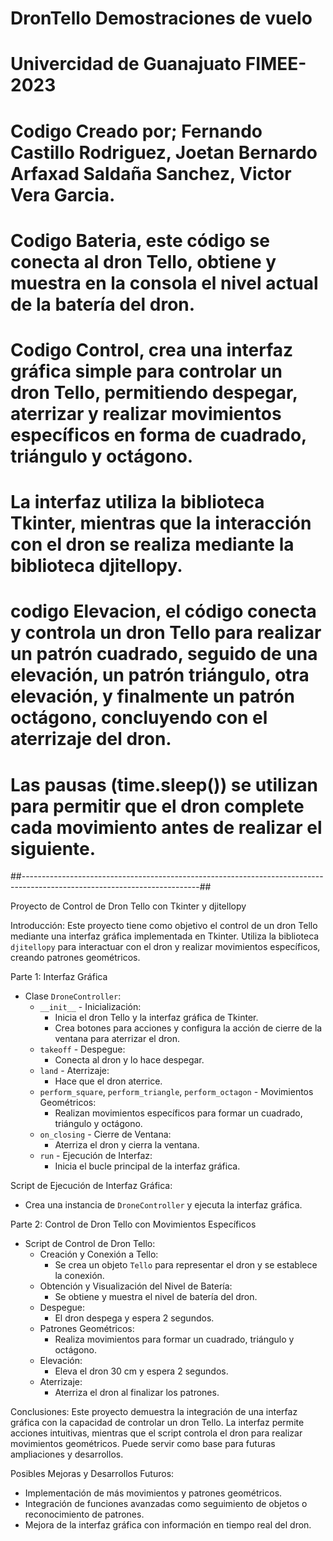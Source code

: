 # DronTello Demostraciones de vuelo
# Univercidad de Guanajuato FIMEE-2023

# Codigo Creado por; Fernando Castillo Rodriguez, Joetan Bernardo Arfaxad Saldaña Sanchez, Victor Vera Garcia.

# Codigo Bateria, este código se conecta al dron Tello, obtiene y muestra en la consola el nivel actual de la batería del dron. 

# Codigo Control, crea una interfaz gráfica simple para controlar un dron Tello, permitiendo despegar, aterrizar y realizar movimientos específicos en forma de cuadrado, triángulo y octágono. 
# La interfaz utiliza la biblioteca Tkinter, mientras que la interacción con el dron se realiza mediante la biblioteca djitellopy.

# codigo Elevacion, el código conecta y controla un dron Tello para realizar un patrón cuadrado, seguido de una elevación, un patrón triángulo, otra elevación, y finalmente un patrón octágono, concluyendo con el aterrizaje del dron. 
# Las pausas (time.sleep()) se utilizan para permitir que el dron complete cada movimiento antes de realizar el siguiente.

##--------------------------------------------------------------------------------------------------------------------------##

Proyecto de Control de Dron Tello con Tkinter y djitellopy

Introducción:
Este proyecto tiene como objetivo el control de un dron Tello mediante una interfaz gráfica implementada en Tkinter. Utiliza la biblioteca `djitellopy` para interactuar con el dron y realizar movimientos específicos, creando patrones geométricos.

Parte 1: Interfaz Gráfica

- Clase `DroneController`:
   - `__init__` - Inicialización:
     - Inicia el dron Tello y la interfaz gráfica de Tkinter.
     - Crea botones para acciones y configura la acción de cierre de la ventana para aterrizar el dron.
   - `takeoff` - Despegue:
     - Conecta al dron y lo hace despegar.
   - `land` - Aterrizaje:
     - Hace que el dron aterrice.
   - `perform_square`, `perform_triangle`, `perform_octagon` - Movimientos Geométricos:
     - Realizan movimientos específicos para formar un cuadrado, triángulo y octágono.
   - `on_closing` - Cierre de Ventana:
     - Aterriza el dron y cierra la ventana.
   - `run` - Ejecución de Interfaz:
     - Inicia el bucle principal de la interfaz gráfica.

Script de Ejecución de Interfaz Gráfica:
   - Crea una instancia de `DroneController` y ejecuta la interfaz gráfica.

Parte 2: Control de Dron Tello con Movimientos Específicos

- Script de Control de Dron Tello:
   - Creación y Conexión a Tello:
     - Se crea un objeto `Tello` para representar el dron y se establece la conexión.
   - Obtención y Visualización del Nivel de Batería:
     - Se obtiene y muestra el nivel de batería del dron.
   - Despegue:
     - El dron despega y espera 2 segundos.
   - Patrones Geométricos:
     - Realiza movimientos para formar un cuadrado, triángulo y octágono.
   - Elevación:
     - Eleva el dron 30 cm y espera 2 segundos.
   - Aterrizaje:
     - Aterriza el dron al finalizar los patrones.

Conclusiones:
Este proyecto demuestra la integración de una interfaz gráfica con la capacidad de controlar un dron Tello. 
La interfaz permite acciones intuitivas, mientras que el script controla el dron para realizar movimientos geométricos. Puede servir como base para futuras ampliaciones y desarrollos.

Posibles Mejoras y Desarrollos Futuros:
- Implementación de más movimientos y patrones geométricos.
- Integración de funciones avanzadas como seguimiento de objetos o reconocimiento de patrones.
- Mejora de la interfaz gráfica con información en tiempo real del dron.


